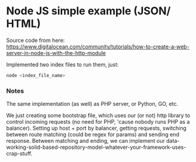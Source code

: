 # Node JS simple example (JSON/ HTML)

Source code from here: <a href="https://www.digitalocean.com/community/tutorials/how-to-create-a-web-server-in-node-js-with-the-http-module">https://www.digitalocean.com/community/tutorials/how-to-create-a-web-server-in-node-js-with-the-http-module</a>

Implemented two index files to run them, just:

```bash
node <index_file_name>
```

### Notes
The same implementation (as well) as PHP server, or Python, GO, etc.

We just creating some bootstrap file, which uses our (or not) http library to control incoming requests (no need for PHP, 'cause nobody runs PHP as a balancer). Setting up host + port by balancer, getting requests, switching between route matching (could be regex for params) and sending end response. Between matching and ending, we can implement our data-working-solid-based-repository-model-whatever-your-framework-uses-crap-stuff.
